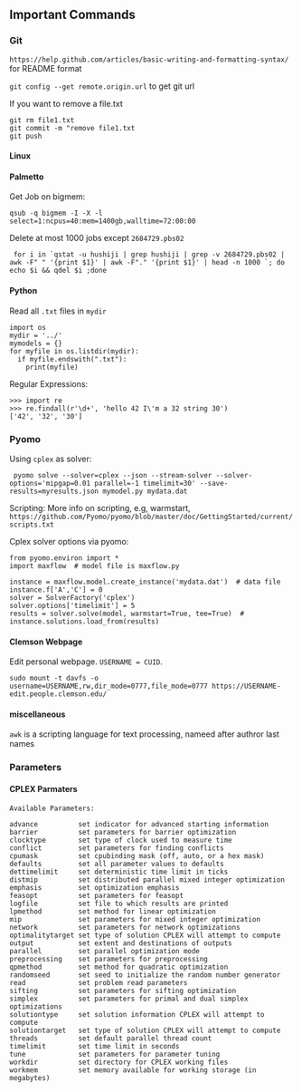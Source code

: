 ## Important Commands
### Git 

`https://help.github.com/articles/basic-writing-and-formatting-syntax/` for README format

`git config --get remote.origin.url` to get git url

If you want to remove a file.txt
```
git rm file1.txt
git commit -m "remove file1.txt
git push
```
#### Linux


#### Palmetto

Get Job on bigmem:
```
qsub -q bigmem -I -X -l  select=1:ncpus=40:mem=1400gb,walltime=72:00:00
```
Delete at most 1000 jobs except `2684729.pbs02`
```
 for i in `qstat -u hushiji | grep hushiji | grep -v 2684729.pbs02 | awk -F" " '{print $1}' | awk -F"." '{print $1}' | head -n 1000 `; do echo $i && qdel $i ;done
```


#### Python
Read all `.txt` files in `mydir`
```
import os
mydir = '../'
mymodels = {}
for myfile in os.listdir(mydir):
  if myfile.endswith(".txt"):
    print(myfile)
```

Regular Expressions:
```
>>> import re
>>> re.findall(r'\d+', 'hello 42 I\'m a 32 string 30')
['42', '32', '30']
```
### Pyomo
Using `cplex` as solver:

```
 pyomo solve --solver=cplex --json --stream-solver --solver-options='mipgap=0.01 parallel=-1 timelimit=30' --save-results=myresults.json mymodel.py mydata.dat
 ```
 
 Scripting:
More info on scripting, e.g, warmstart, `https://github.com/Pyomo/pyomo/blob/master/doc/GettingStarted/current/scripts.txt`

Cplex solver options via pyomo:
```
from pyomo.environ import *
import maxflow  # model file is maxflow.py

instance = maxflow.model.create_instance('mydata.dat')  # data file
instance.f['A','C'] = 0
solver = SolverFactory('cplex')
solver.options['timelimit'] = 5
results = solver.solve(model, warmstart=True, tee=True)  #
instance.solutions.load_from(results)

```

 #### Clemson Webpage
 Edit personal webpage. `USERNAME = CUID`.
 ```
 sudo mount -t davfs -o username=USERNAME,rw,dir_mode=0777,file_mode=0777 https://USERNAME-edit.people.clemson.edu/
```
#### miscellaneous
`awk` is a scripting language for text processing, nameed after authror last names

### Parameters
#### CPLEX Parmaters
```
Available Parameters:

advance          set indicator for advanced starting information
barrier          set parameters for barrier optimization
clocktype        set type of clock used to measure time
conflict         set parameters for finding conflicts
cpumask          set cpubinding mask (off, auto, or a hex mask)
defaults         set all parameter values to defaults
dettimelimit     set deterministic time limit in ticks
distmip          set distributed parallel mixed integer optimization
emphasis         set optimization emphasis
feasopt          set parameters for feasopt
logfile          set file to which results are printed
lpmethod         set method for linear optimization
mip              set parameters for mixed integer optimization
network          set parameters for network optimizations
optimalitytarget set type of solution CPLEX will attempt to compute
output           set extent and destinations of outputs
parallel         set parallel optimization mode
preprocessing    set parameters for preprocessing
qpmethod         set method for quadratic optimization
randomseed       set seed to initialize the random number generator
read             set problem read parameters
sifting          set parameters for sifting optimization
simplex          set parameters for primal and dual simplex optimizations
solutiontype     set solution information CPLEX will attempt to compute
solutiontarget   set type of solution CPLEX will attempt to compute
threads          set default parallel thread count
timelimit        set time limit in seconds
tune             set parameters for parameter tuning
workdir          set directory for CPLEX working files
workmem          set memory available for working storage (in megabytes)

```
